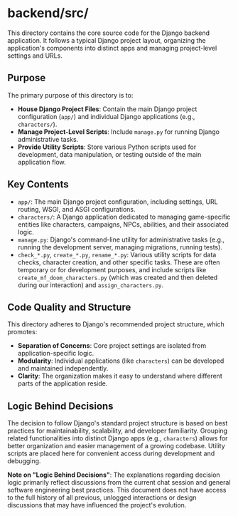 # backend/src/

This directory contains the core source code for the Django backend application. It follows a typical Django project layout, organizing the application's components into distinct apps and managing project-level settings and URLs.

## Purpose

The primary purpose of this directory is to:
*   **House Django Project Files**: Contain the main Django project configuration (`app/`) and individual Django applications (e.g., `characters/`).
*   **Manage Project-Level Scripts**: Include `manage.py` for running Django administrative tasks.
*   **Provide Utility Scripts**: Store various Python scripts used for development, data manipulation, or testing outside of the main application flow.

## Key Contents

*   `app/`: The main Django project configuration, including settings, URL routing, WSGI, and ASGI configurations.
*   `characters/`: A Django application dedicated to managing game-specific entities like characters, campaigns, NPCs, abilities, and their associated logic.
*   `manage.py`: Django's command-line utility for administrative tasks (e.g., running the development server, managing migrations, running tests).
*   `check_*.py`, `create_*.py`, `rename_*.py`: Various utility scripts for data checks, character creation, and other specific tasks. These are often temporary or for development purposes, and include scripts like `create_mf_doom_characters.py` (which was created and then deleted during our interaction) and `assign_characters.py`.


## Code Quality and Structure

This directory adheres to Django's recommended project structure, which promotes:
*   **Separation of Concerns**: Core project settings are isolated from application-specific logic.
*   **Modularity**: Individual applications (like `characters`) can be developed and maintained independently.
*   **Clarity**: The organization makes it easy to understand where different parts of the application reside.

## Logic Behind Decisions

The decision to follow Django's standard project structure is based on best practices for maintainability, scalability, and developer familiarity. Grouping related functionalities into distinct Django apps (e.g., `characters`) allows for better organization and easier management of a growing codebase. Utility scripts are placed here for convenient access during development and debugging.

**Note on "Logic Behind Decisions"**: The explanations regarding decision logic primarily reflect discussions from the current chat session and general software engineering best practices. This document does not have access to the full history of all previous, unlogged interactions or design discussions that may have influenced the project's evolution.